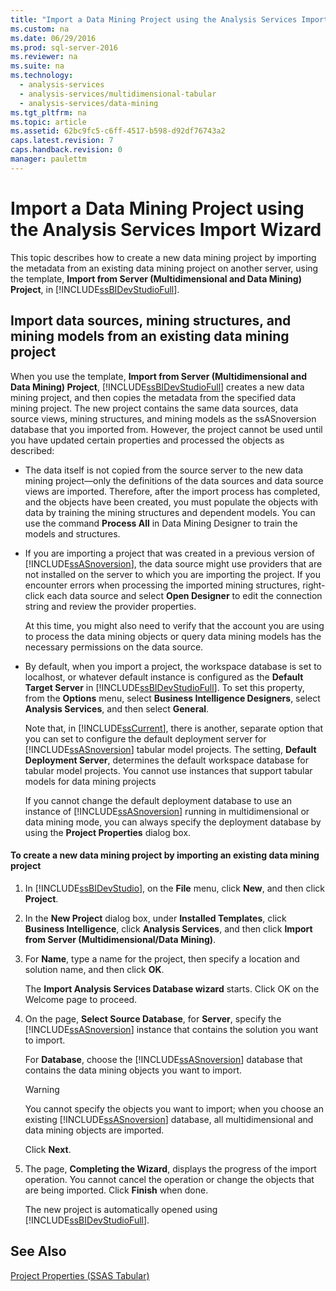 ```yaml
---
title: "Import a Data Mining Project using the Analysis Services Import Wizard"
ms.custom: na
ms.date: 06/29/2016
ms.prod: sql-server-2016
ms.reviewer: na
ms.suite: na
ms.technology: 
  - analysis-services
  - analysis-services/multidimensional-tabular
  - analysis-services/data-mining
ms.tgt_pltfrm: na
ms.topic: article
ms.assetid: 62bc9fc5-c6ff-4517-b598-d92df76743a2
caps.latest.revision: 7
caps.handback.revision: 0
manager: paulettm
---
```

# Import a Data Mining Project using the Analysis Services Import Wizard
This topic describes how to create a new data mining project by importing the metadata from an existing data mining project on another server, using the template, **Import from Server (Multidimensional and Data Mining) Project**, in [!INCLUDE[ssBIDevStudioFull](../../Topics/TopicNameContainA/tokens/ssBIDevStudioFull_md.md)].  
  
## Import data sources, mining structures, and mining models from an existing data mining project  
 When you use the template, **Import from Server (Multidimensional and Data Mining) Project**, [!INCLUDE[ssBIDevStudioFull](../../Topics/TopicNameContainA/tokens/ssBIDevStudioFull_md.md)] creates a new data mining project, and then copies the metadata from the specified data mining project. The new project contains the same data sources, data source views, mining structures, and mining models as the ssASnoversion database that you imported from. However, the project cannot be used until you have updated certain properties and processed the objects as described:  
  
-   The data itself is not copied from the source server to the new data mining project—only the definitions of the data sources and data source views are imported. Therefore, after the import process has completed, and the objects have been created, you must populate the objects with data by training the mining structures and dependent models. You can use the command **Process All** in Data Mining Designer to train the models and structures.  
  
-   If you are importing a project that was created in a previous version of [!INCLUDE[ssASnoversion](../../Topics/TopicNameContainA/tokens/ssASnoversion_md.md)], the data source might use providers that are not installed on the server to which you are importing the project. If you encounter errors when processing the imported mining structures, right-click each data source and select **Open Designer** to edit the connection string and review the provider properties.  
  
     At this time, you might also need to verify that the account you are using to process the data mining objects or query data mining models has the necessary permissions on the data source.  
  
-   By default, when you import a project, the workspace database is set to localhost, or whatever default instance is configured as the **Default Target Server** in [!INCLUDE[ssBIDevStudioFull](../../Topics/TopicNameContainA/tokens/ssBIDevStudioFull_md.md)]. To set this property, from the **Options** menu, select **Business Intelligence Designers**, select **Analysis Services**, and then select **General**.  
  
     Note that, in [!INCLUDE[ssCurrent](../../Topics/TopicNameContainA/tokens/ssCurrent_md.md)], there is another, separate option that you can set to configure the default deployment server for [!INCLUDE[ssASnoversion](../../Topics/TopicNameContainA/tokens/ssASnoversion_md.md)] tabular model projects. The setting, **Default Deployment Server**, determines the default workspace database for tabular model projects. You cannot use instances that support tabular models for data mining projects  
  
     If you cannot change the default deployment database to use an instance of [!INCLUDE[ssASnoversion](../../Topics/TopicNameContainA/tokens/ssASnoversion_md.md)] running in multidimensional or data mining mode, you can always specify the deployment database by using the **Project Properties** dialog box.  
  
#### To create a new data mining project by importing an existing data mining project  
  
1.  In [!INCLUDE[ssBIDevStudio](../../Topics/TopicNameContainA/tokens/ssBIDevStudio_md.md)], on the **File** menu, click **New**, and then click **Project**.  
  
2.  In the **New Project** dialog box, under **Installed Templates**, click **Business Intelligence**, click **Analysis Services**, and then click **Import from Server (Multidimensional/Data Mining)**.  
  
3.  For **Name**, type a name for the project, then specify a location and solution name, and then click **OK**.  
  
     The **Import Analysis Services Database wizard** starts. Click OK on the Welcome page to proceed.  
  
4.  On the page, **Select Source Database**, for **Server**, specify the [!INCLUDE[ssASnoversion](../../Topics/TopicNameContainA/tokens/ssASnoversion_md.md)] instance that contains the solution you want to import.  
  
     For **Database**, choose the [!INCLUDE[ssASnoversion](../../Topics/TopicNameContainA/tokens/ssASnoversion_md.md)] database that contains the data mining objects you want to import.  
  
    > [!WARNING]  
    >  You cannot specify the objects you want to import; when you choose an existing [!INCLUDE[ssASnoversion](../../Topics/TopicNameContainA/tokens/ssASnoversion_md.md)] database, all multidimensional and data mining objects are imported.  
  
     Click **Next**.  
  
5.  The page, **Completing the Wizard**, displays the progress of the import operation. You cannot cancel the operation or change the objects that are being imported. Click **Finish** when done.  
  
     The new project is automatically opened using [!INCLUDE[ssBIDevStudioFull](../../Topics/TopicNameContainA/tokens/ssBIDevStudioFull_md.md)].  
  
## See Also  
 [Project Properties (SSAS Tabular)](../../Topics/TopicNameNotContainA/Project-Properties--SSAS-Tabular-.md)